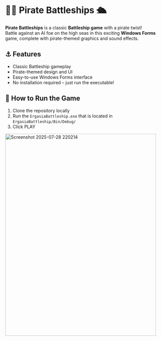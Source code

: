 # 🏴‍☠️ Pirate Battleships 🛳️

**Pirate Battleships** is a classic **Battleship game** with a pirate twist!  
Battle against an AI foe on the high seas in this exciting **Windows Forms** game, complete with pirate-themed graphics and sound effects.

## ⚓ Features
- Classic Battleship gameplay
- Pirate-themed design and UI
- Easy-to-use Windows Forms interface
- No installation required – just run the executable!

## 🚀 How to Run the Game

1. Clone the repository locally
2. Run the `ErgasiaBattleship.exe` that is located in `ErgasiaBattleship/Bin/Debug/`
3. Click PLAY

<img width="479" height="641" alt="Screenshot 2025-07-28 220214" src="https://github.com/user-attachments/assets/e57242a0-c497-49ee-81b6-35d70634e3dc" />
